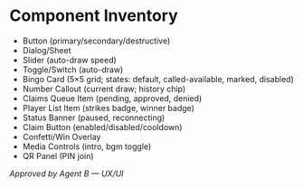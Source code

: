 # Component Inventory
- Button (primary/secondary/destructive)
- Dialog/Sheet
- Slider (auto-draw speed)
- Toggle/Switch (auto-draw)
- Bingo Card (5×5 grid; states: default, called-available, marked, disabled)
- Number Callout (current draw; history chip)
- Claims Queue Item (pending, approved, denied)
- Player List Item (strikes badge, winner badge)
- Status Banner (paused, reconnecting)
- Claim Button (enabled/disabled/cooldown)
- Confetti/Win Overlay
- Media Controls (intro, bgm toggle)
- QR Panel (PIN join)

_Approved by Agent B — UX/UI_
